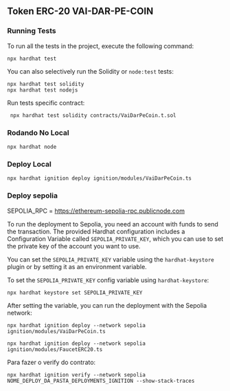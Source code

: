 ## Token ERC-20 VAI-DAR-PE-COIN

### Running Tests

To run all the tests in the project, execute the following command:

```shell
npx hardhat test
```

You can also selectively run the Solidity or `node:test` tests:

```shell
npx hardhat test solidity
npx hardhat test nodejs
```

Run tests specific contract:

```shell
 npx hardhat test solidity contracts/VaiDarPeCoin.t.sol 
 ```

### Rodando No Local

```shell
npx hardhat node
```

### Deploy Local

```shell
npx hardhat ignition deploy ignition/modules/VaiDarPeCoin.ts
```

### Deploy sepolia

SEPOLIA_RPC = https://ethereum-sepolia-rpc.publicnode.com

To run the deployment to Sepolia, you need an account with funds to send the transaction. The provided Hardhat configuration includes a Configuration Variable called `SEPOLIA_PRIVATE_KEY`, which you can use to set the private key of the account you want to use.

You can set the `SEPOLIA_PRIVATE_KEY` variable using the `hardhat-keystore` plugin or by setting it as an environment variable.

To set the `SEPOLIA_PRIVATE_KEY` config variable using `hardhat-keystore`:

```shell
npx hardhat keystore set SEPOLIA_PRIVATE_KEY
```

After setting the variable, you can run the deployment with the Sepolia network:

```shell
npx hardhat ignition deploy --network sepolia ignition/modules/VaiDarPeCoin.ts

npx hardhat ignition deploy --network sepolia ignition/modules/FaucetERC20.ts
```

Para fazer o verify do contrato:

```shell
npx hardhat ignition verify --network sepolia NOME_DEPLOY_DA_PASTA_DEPLOYMENTS_IGNITION --show-stack-traces
```
